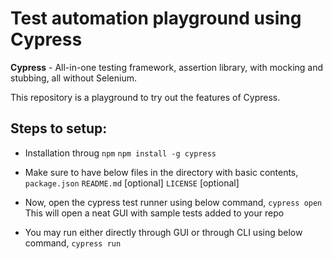 # Test automation playground using Cypress
**Cypress** - All-in-one testing framework, assertion library, with mocking and stubbing, all without Selenium.

This repository is a playground to try out the features of Cypress.

## Steps to setup:
* Installation throug `npm`
`npm install -g cypress`

* Make sure to have below files in the directory with basic contents,
`package.json`
`README.md` [optional]
`LICENSE` [optional]

* Now, open the cypress test runner using below command,
`cypress open`
This will open a neat GUI with sample tests added to your repo

* You may run either directly through GUI or through CLI using below command,
`cypress run`
